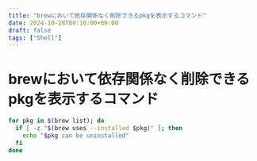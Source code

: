 ```yaml
--- 
title: "brewにおいて依存関係なく削除できるpkgを表示するコマンド"
date: 2024-10-28T09:10:00+09:00
draft: false
tags: ["Shell"] 
--- 
```

# brewにおいて依存関係なく削除できるpkgを表示するコマンド

```.sh
for pkg in $(brew list); do
  if [ -z "$(brew uses --installed $pkg)" ]; then
    echo "$pkg can be uninstalled"
  fi
done
```
